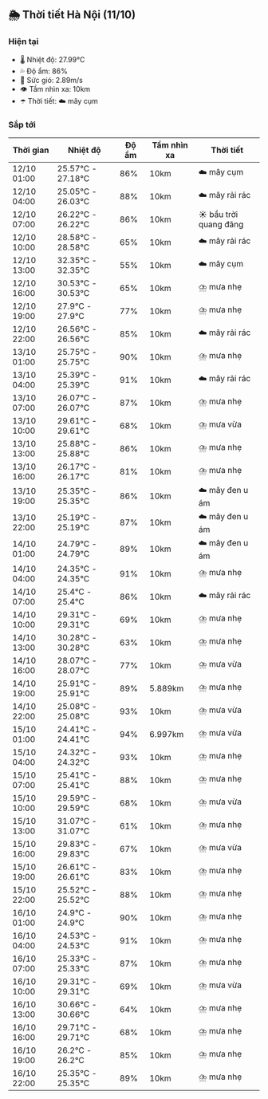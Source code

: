 ## 🌦️ Thời tiết Hà Nội (11/10)

### Hiện tại

- 🌡️ Nhiệt độ: 27.99℃
- 💦 Độ ẩm: 86%
- 💨 Sức gió: 2.89m/s
- 👁️ Tầm nhìn xa: 10km
- ☂️ Thời tiết: ☁️ mây cụm

### Sắp tới

| Thời gian | Nhiệt độ | Độ ẩm | Tầm nhìn xa | Thời tiết |
| --- | --- | --- | --- | --- |
| 12/10 01:00 | 25.57℃ - 27.18℃ | 86% | 10km | ☁️ mây cụm |
| 12/10 04:00 | 25.05℃ - 26.03℃ | 88% | 10km | ☁️ mây rải rác |
| 12/10 07:00 | 26.22℃ - 26.22℃ | 86% | 10km | ☀️ bầu trời quang đãng |
| 12/10 10:00 | 28.58℃ - 28.58℃ | 65% | 10km | ☁️ mây rải rác |
| 12/10 13:00 | 32.35℃ - 32.35℃ | 55% | 10km | ☁️ mây cụm |
| 12/10 16:00 | 30.53℃ - 30.53℃ | 65% | 10km | ⛈️ mưa nhẹ |
| 12/10 19:00 | 27.9℃ - 27.9℃ | 77% | 10km | ⛈️ mưa nhẹ |
| 12/10 22:00 | 26.56℃ - 26.56℃ | 85% | 10km | ☁️ mây rải rác |
| 13/10 01:00 | 25.75℃ - 25.75℃ | 90% | 10km | ⛈️ mưa nhẹ |
| 13/10 04:00 | 25.39℃ - 25.39℃ | 91% | 10km | ☁️ mây rải rác |
| 13/10 07:00 | 26.07℃ - 26.07℃ | 87% | 10km | ⛈️ mưa nhẹ |
| 13/10 10:00 | 29.61℃ - 29.61℃ | 68% | 10km | ⛈️ mưa vừa |
| 13/10 13:00 | 25.88℃ - 25.88℃ | 86% | 10km | ⛈️ mưa nhẹ |
| 13/10 16:00 | 26.17℃ - 26.17℃ | 81% | 10km | ⛈️ mưa nhẹ |
| 13/10 19:00 | 25.35℃ - 25.35℃ | 86% | 10km | ☁️ mây đen u ám |
| 13/10 22:00 | 25.19℃ - 25.19℃ | 87% | 10km | ☁️ mây đen u ám |
| 14/10 01:00 | 24.79℃ - 24.79℃ | 89% | 10km | ☁️ mây đen u ám |
| 14/10 04:00 | 24.35℃ - 24.35℃ | 91% | 10km | ⛈️ mưa nhẹ |
| 14/10 07:00 | 25.4℃ - 25.4℃ | 86% | 10km | ☁️ mây rải rác |
| 14/10 10:00 | 29.31℃ - 29.31℃ | 69% | 10km | ⛈️ mưa nhẹ |
| 14/10 13:00 | 30.28℃ - 30.28℃ | 63% | 10km | ⛈️ mưa nhẹ |
| 14/10 16:00 | 28.07℃ - 28.07℃ | 77% | 10km | ⛈️ mưa vừa |
| 14/10 19:00 | 25.91℃ - 25.91℃ | 89% | 5.889km | ⛈️ mưa nhẹ |
| 14/10 22:00 | 25.08℃ - 25.08℃ | 93% | 10km | ⛈️ mưa vừa |
| 15/10 01:00 | 24.41℃ - 24.41℃ | 94% | 6.997km | ⛈️ mưa vừa |
| 15/10 04:00 | 24.32℃ - 24.32℃ | 93% | 10km | ⛈️ mưa nhẹ |
| 15/10 07:00 | 25.41℃ - 25.41℃ | 88% | 10km | ⛈️ mưa nhẹ |
| 15/10 10:00 | 29.59℃ - 29.59℃ | 68% | 10km | ⛈️ mưa vừa |
| 15/10 13:00 | 31.07℃ - 31.07℃ | 61% | 10km | ⛈️ mưa nhẹ |
| 15/10 16:00 | 29.83℃ - 29.83℃ | 67% | 10km | ⛈️ mưa vừa |
| 15/10 19:00 | 26.61℃ - 26.61℃ | 83% | 10km | ⛈️ mưa nhẹ |
| 15/10 22:00 | 25.52℃ - 25.52℃ | 88% | 10km | ⛈️ mưa nhẹ |
| 16/10 01:00 | 24.9℃ - 24.9℃ | 90% | 10km | ⛈️ mưa nhẹ |
| 16/10 04:00 | 24.53℃ - 24.53℃ | 91% | 10km | ⛈️ mưa nhẹ |
| 16/10 07:00 | 25.33℃ - 25.33℃ | 87% | 10km | ⛈️ mưa nhẹ |
| 16/10 10:00 | 29.31℃ - 29.31℃ | 69% | 10km | ⛈️ mưa vừa |
| 16/10 13:00 | 30.66℃ - 30.66℃ | 64% | 10km | ⛈️ mưa nhẹ |
| 16/10 16:00 | 29.71℃ - 29.71℃ | 68% | 10km | ⛈️ mưa nhẹ |
| 16/10 19:00 | 26.2℃ - 26.2℃ | 85% | 10km | ⛈️ mưa nhẹ |
| 16/10 22:00 | 25.35℃ - 25.35℃ | 89% | 10km | ⛈️ mưa nhẹ |
